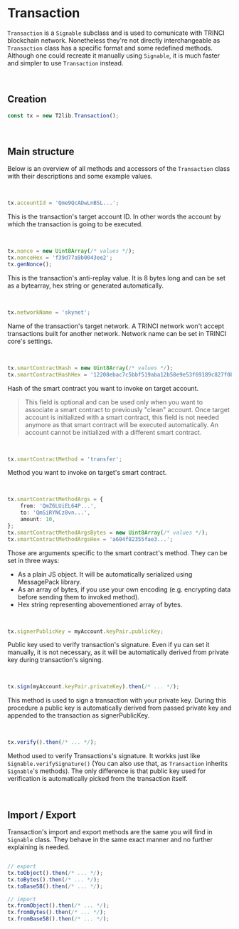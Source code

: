 # Transaction

`Transaction` is a `Signable` subclass and is used to comunicate with TRINCI blockchain network. Nonetheless they're not directly interchangeable as `Transaction` class has a specific format and some redefined methods. Although one could recreate it manually using `Signable`, it is much faster and simpler to use `Transaction` instead.

<br/>

## Creation
```ts
const tx = new T2lib.Transaction();
```

<br/>

## Main structure

Below is an overview of all methods and accessors of the `Transaction` class with their descriptions and some example values.

<br/>

```ts
tx.accountId = 'Qme9QcADwLnBSL...';
```
This is the transaction's target account ID. In other words the account by which the transaction is going to be executed.

<br/>

```ts
tx.nonce = new Uint8Array(/* values */);
tx.nonceHex = 'f39d77a9b0043ee2';
tx.genNonce();
```
This is the transaction's anti-replay value. It is 8 bytes long and can be set as a bytearray, hex string or generated automatically.

<br/>

```ts
tx.networkName = 'skynet';
```
Name of the transaction's target network. A TRINCI network won't accept transactions built for another network. Network name can be set in TRINCI core's settings.

<br/>

```ts
tx.smartContractHash = new Uint8Array(/* values */);
tx.smartContractHashHex = '12208ebac7c5bbf519aba12b58e9e53f69189c827f0bf0f091f54d7bba1dfe303b30';
```
Hash of the smart contract you want to invoke on target account.
> This field is optional and can be used only when you want to associate a smart contract to previously "clean" account. Once target account is initialized with a smart contract, this field is not needed anymore as that smart contract will be executed automatically. An account cannot be initialized with a different smart contract.

<br/>

```ts
tx.smartContractMethod = 'transfer';
```
Method you want to invoke on target's smart contract.

<br/>

```ts
tx.smartContractMethodArgs = {
    from: 'QmZ6LUiEL64P...',
    to: 'QmSiRYNCz8vn...',
    amount: 10,
};
tx.smartContractMethodArgsBytes = new Uint8Array(/* values */);
tx.smartContractMethodArgsHex = 'a604f82355fae3...';
```
Those are arguments specific to the smart contract's method. They can be set in three ways:
- As a plain JS object. It will be automatically serialized using MessagePack library.
- As an array of bytes, if you use your own encoding (e.g. encrypting data before sending them to invoked method).
- Hex string representing abovementioned array of bytes.

<br/>

```ts
tx.signerPublicKey = myAccount.keyPair.publicKey;
```
Public key used to verify transaction's signature. Even if yu can set it manually, it is not necessary, as it will be automatically derived from private key during transaction's signing.

<br/>

```ts
tx.sign(myAccount.keyPair.privateKey).then(/* ... */);
```
This method is used to sign a transaction with your private key. During this procedure a public key is automatically derived from passed private key and appended to the transaction as signerPublicKey.

<br/>

```ts
tx.verify().then(/* ... */);
```
Method used to verify Transactions's signature. It workks just like `Signable.verifySignature()` (You can also use that, as `Transaction` inherits `Signable`'s methods). The only difference is that public key used for verification is automatically picked from the transaction itself.

<br/>

## Import / Export

Transaction's import and export methods are the same you will find in `Signable` class. They behave in the same exact manner and no further explaining is needed.

```ts

// export
tx.toObject().then(/* ... */);
tx.toBytes().then(/* ... */);
tx.toBase58().then(/* ... */);

// import
tx.fromObject().then(/* ... */);
tx.fromBytes().then(/* ... */);
tx.fromBase58().then(/* ... */);
```
